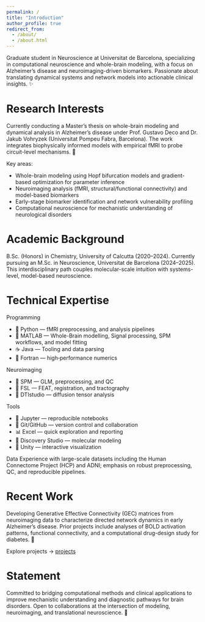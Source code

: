 ```yaml
---
permalink: /
title: "Introduction"
author_profile: true
redirect_from: 
  - /about/
  - /about.html
---
```

Graduate student in Neuroscience at Universitat de Barcelona, specializing in computational neuroscience and whole-brain modeling, with a focus on Alzheimer’s disease and neuroimaging-driven biomarkers. Passionate about translating dynamical systems and network models into actionable clinical insights. ✨

Research Interests
======
Currently conducting a Master’s thesis on whole-brain modeling and dynamical analysis in Alzheimer’s disease under Prof. Gustavo Deco and Dr. Jakub Vohryzek (Universitat Pompeu Fabra, Barcelona). The work integrates biophysically informed models with empirical fMRI to probe circuit-level mechanisms. 🧠

Key areas:

- Whole-brain modeling using Hopf bifurcation models and gradient-based optimization for parameter inference
- Neuroimaging analysis (fMRI, structural/functional connectivity) and model-based biomarkers
- Early-stage biomarker identification and network vulnerability profiling
- Computational neuroscience for mechanistic understanding of neurological disorders

Academic Background
======
B.Sc. (Honors) in Chemistry, University of Calcutta (2020–2024). Currently pursuing an M.Sc. in Neuroscience, Universitat de Barcelona (2024–2025). This interdisciplinary path couples molecular-scale intuition with systems-level, model-based neuroscience.

Technical Expertise
======


Programming
- 🐍 Python — fMRI preprocessing, and analysis pipelines
- 🧠 MATLAB — Whole-Brain modelling, Signal processing, SPM workflows, and model fitting
- ☕ Java — Tooling and data parsing
- 🧮 Fortran — high‑performance numerics

Neuroimaging
- 🧠 SPM — GLM, preprocessing, and QC
- 🧊 FSL — FEAT, registration, and tractography
- 🧭 DTIstudio — diffusion tensor analysis

Tools
- 🧪 Jupyter — reproducible notebooks
- 🧬 Git/GitHub — version control and collaboration
- 📊 Excel — quick exploration and reporting
- 🧫 Discovery Studio — molecular modeling
- 🧩 Unity — interactive visualization

Data
Experience with large-scale datasets including the Human Connectome Project (HCP) and ADNI; emphasis on robust preprocessing, QC, and reproducible pipelines.

Recent Work
======
Developing Generative Effective Connectivity (GEC) matrices from neuroimaging data to characterize directed network dynamics in early Alzheimer’s disease. Prior projects include analyses of BOLD activation patterns, functional connectivity, and a computational drug-design study for diabetes. 🔬

Explore projects → [projects](/projects/)

Statement
======
Committed to bridging computational methods and clinical applications to improve mechanistic understanding and diagnostic pathways for brain disorders. Open to collaborations at the intersection of modeling, neuroimaging, and translational neuroscience. 🤝
